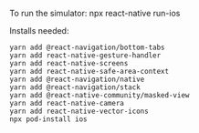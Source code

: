 To run the simulator:
npx react-native run-ios

Installs needed:

```
yarn add @react-navigation/bottom-tabs
yarn add react-native-gesture-handler
yarn add react-native-screens
yarn add react-native-safe-area-context
yarn add @react-navigation/native
yarn add @react-navigation/stack
yarn add @react-native-community/masked-view
yarn add react-native-camera
yarn add react-native-vector-icons
npx pod-install ios
```
